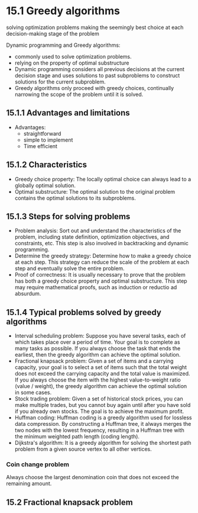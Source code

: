 # 15.1 Greedy algorithms
solving optimization problems
making the seemingly best choice at each decision-making stage of the problem

Dynamic programming and Greedy algorithms:
- commonly used to solve optimization problems.
- relying on the property of optimal substructure
- Dynamic programming considers all previous decisions at the current decision stage and uses solutions to past subproblems to construct solutions for the current subproblem.
- Greedy algorithms only proceed with greedy choices, continually narrowing the scope of the problem until it is solved.

## 15.1.1 Advantages and limitations
- Advantages:
  - straightforward
  - simple to implement
  - Time efficient
## 15.1.2 Characteristics
- Greedy choice property: The locally optimal choice can always lead to a globally optimal solution.
- Optimal substructure: The optimal solution to the original problem contains the optimal solutions to its subproblems.
## 15.1.3   Steps for solving problems
- Problem analysis: Sort out and understand the characteristics of the problem, including state definition, optimization objectives, and constraints, etc. This step is also involved in backtracking and dynamic programming.
- Determine the greedy strategy: Determine how to make a greedy choice at each step. This strategy can reduce the scale of the problem at each step and eventually solve the entire problem.
- Proof of correctness: It is usually necessary to prove that the problem has both a greedy choice property and optimal substructure. This step may require mathematical proofs, such as induction or reductio ad absurdum.

## 15.1.4 Typical problems solved by greedy algorithms
- Interval scheduling problem: Suppose you have several tasks, each of which takes place over a period of time. Your goal is to complete as many tasks as possible. If you always choose the task that ends the earliest, then the greedy algorithm can achieve the optimal solution.
- Fractional knapsack problem: Given a set of items and a carrying capacity, your goal is to select a set of items such that the total weight does not exceed the carrying capacity and the total value is maximized. If you always choose the item with the highest value-to-weight ratio (value / weight), the greedy algorithm can achieve the optimal solution in some cases.
- Stock trading problem: Given a set of historical stock prices, you can make multiple trades, but you cannot buy again until after you have sold if you already own stocks. The goal is to achieve the maximum profit.
- Huffman coding: Huffman coding is a greedy algorithm used for lossless data compression. By constructing a Huffman tree, it always merges the two nodes with the lowest frequency, resulting in a Huffman tree with the minimum weighted path length (coding length).
- Dijkstra's algorithm: It is a greedy algorithm for solving the shortest path problem from a given source vertex to all other vertices.

### Coin change problem
Always choose the largest denomination coin that does not exceed the remaining amount.

## 15.2 Fractional knapsack problem